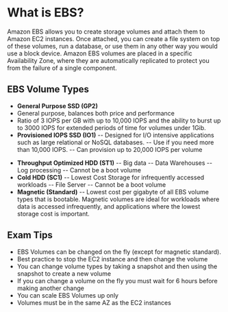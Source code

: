 # What is EBS?
Amazon EBS allows you to create storage volumes and attach them to Amazon EC2 instances. Once attached, you can create a file system on top of these volumes, run a database, or use them in any other way you would use a block device. Amazon EBS volumes are placed in a specific Availability Zone, where they are automatically replicated to protect you from the failure of a single component.

## EBS Volume Types
* **General Purpose SSD (GP2)**
 * General purpose, balances both price and performance
 * Ratio of 3 IOPS per GB with up to 10,000 IOPS and the ability to burst up to 3000 IOPS for extended periods of time for volumes under 1Gib.
* **Provisioned IOPS SSD (IO1)**
-- Designed for I/O intensive applications such as large relational or NoSQL databases.
-- Use if you need more than 10,000 IOPS.
-- Can provision up to 20,000 IOPS per volume
- **Throughput Optimized HDD (ST1)**
-- Big data
-- Data Warehouses
-- Log processing
-- Cannot be a boot volume
- **Cold HDD (SC1)**
-- Lowest Cost Storage for infrequently accessed workloads
-- File Server
-- Cannot be a boot volume
- **Magnetic (Standard)**
-- Lowest cost per gigabyte of all EBS volume types that is bootable. Magnetic volumes are ideal for workloads where data is accessed infrequently, and applications where the lowest storage cost is important.

## Exam Tips
- EBS Volumes can be changed on the fly (except for magnetic standard).
- Best practice to stop the EC2 instance and then change the volume
- You can change volume types by taking a snapshot and then using the snapshot to create a new volume
- If you can change a volume on the fly you must wait for 6 hours before making another change
- You can scale EBS Volumes up only
- Volumes must be in the same AZ as the EC2 instances
